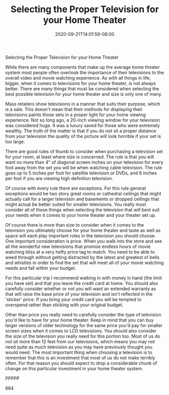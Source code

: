 ﻿---
title: "Selecting the Proper Television for your Home Theater"
date: 2020-09-21T14:01:59-08:00
description: "Home Theater Systems TXT Tips for Web Success"
featured_image: "/images/Home Theater Systems TXT.jpg"
tags: ["Home Theater Systems TXT"]
---

Selecting the Proper Television for your Home Theater

While there are many components that make up the average home theater system most people often overlook the importance of their televisions to the overall video and movie watching experience. As with all things in life, bigger, when it comes to televisions for your home theater, is not always better. There are many things that must be considered when selecting the best possible television for your home theater and size is only one of many. 

Mass retailers show televisions in a manner that suits their purpose, which is a sale. This doesn't mean that their methods for displaying their televisions paints those sets in a proper light for your home viewing experience. Not so long ago, a 20-inch viewing window for your television was considered huge. It was a luxury saved for those who were extremely wealthy. The truth of the matter is that if you do not sit a proper distance from your television the quality of the picture will look horrible if your set is too large. 

There are good rules of thumb to consider when purchasing a television set for your room, at least where size is concerned. The rule is that you will want no more than 4" of diagonal screen inches on your television for every foot away from the set you will be when watching cable television. The rule goes up to 5 inches per foot for satellite television or DVDs, and 6 inches per foot if you are viewing high definition television.

Of course with every rule there are exceptions. For this rule general exceptions would be two story great rooms or cathedral ceilings that might actually call for a larger television and basements or dropped ceilings that might actual be better suited for smaller televisions. You really must consider all of these things when selecting the television that will best suit your needs when it comes to your home theater and your theater set up. 

Of course there is more than size to consider when it comes to the television you ultimately choose for your home theater and taste as well as space will each play important roles in the television you should choose. One important consideration is price. When you walk into the store and see all the wonderful new televisions that promise endless hours of movie watching bliss at a very hefty price tag to match. You need to be able to weed through without getting distracted by the latest and greatest of bells and whistles in order to find the set that will meet all of your movie watching needs and fall within your budget. 

For this particular trip I recommend walking in with money in hand (the limit you have set) and that you leave the credit card at home. You should also carefully consider whether or not you will want an extended warranty as that will raise the base price of your television and isn't reflected in the 'sticker' price. If you bring your credit card you will be tempted to overspend rather than sticking with your original budget.

Other than price you really need to carefully consider the type of television you'd like to have for your home theater. Keep in mind that you can buy larger versions of older technology for the same price you'd pay for smaller screen sizes when it comes to LCD televisions. You should also consider the size of the television you really need for this portion too. Most of us do not sit more than 12 feet from our televisions, which means you may not need quite as much television as you may have previously thought you would need. The most important thing when choosing a television is to remember that this is an investment that most of us do not make terribly often. For that reason you should expect to drop a considerable chunk of change on this particular investment in your home theater system.

PPPPP

664

